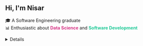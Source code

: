 ##  Hi, I'm Nisar

🎓 A Software Engineering graduate  
📊 Enthusiastic about **<span style="color:#d63384">Data Science</span>** and **<span style="color:#20c997">Software Development</span>**

<details>
  
<details>
<summary>💼 <strong>Experience</strong></summary>

### 👨‍💻 Consultant – Cloud Datasoft *(Oct 2024 – Present)*  
🧑‍🏫 Conducting Adobe education workshops, webinars & training programs  
📝 Managing reports, documentation, and training logistics (online & offline)  
🧰 Coordinating training material prep & technical setup  

### 📊 Equity Analyst – Finlatics *(Jan 2023 – Mar 2023)*  
🔍 Performed detailed equity research with financial & technical analysis  
📈 Generated investment insights with structured reports & recommendations  
👥 Participated in peer reviews and mentor feedback sessions  

### 📂 Data Intern – Highway Delite *(Aug 2022 – Nov 2022)*  
📋 Compiled and verified data from web & internal sources  
📊 Maintained Google Sheets/Excel datasets for quality reporting  
🔒 Ensured data integrity and confidentiality in processing activities  

</details>

---

<details>
  <summary><strong>💻 Tech Stack (click to expand)</strong></summary>

### 🧠 Programming & Scripting  
![Python](https://img.shields.io/badge/Python-3670A0?style=for-the-badge&logo=python&logoColor=white)  
![SQL](https://img.shields.io/badge/SQL-4479A1?style=for-the-badge&logo=mysql&logoColor=white)  
![JavaScript](https://img.shields.io/badge/JavaScript-F7DF1E?style=for-the-badge&logo=javascript&logoColor=black)  
![HTML](https://img.shields.io/badge/HTML5-E34F26?style=for-the-badge&logo=html5&logoColor=white)  
![CSS](https://img.shields.io/badge/CSS3-1572B6?style=for-the-badge&logo=css3&logoColor=white)  

### 🗃️ Databases  
![MongoDB](https://img.shields.io/badge/MongoDB-4EA94B?style=for-the-badge&logo=mongodb&logoColor=white)  
![MySQL](https://img.shields.io/badge/MySQL-005C84?style=for-the-badge&logo=mysql&logoColor=white)  

### 📊 Data Visualization & BI  
![Tableau](https://img.shields.io/badge/Tableau-E97627?style=for-the-badge&logo=tableau&logoColor=white)  
![Power BI](https://img.shields.io/badge/Power%20BI-F2C811?style=for-the-badge&logo=powerbi&logoColor=black)  
![Microsoft Excel](https://img.shields.io/badge/Microsoft%20Excel-217346?style=for-the-badge&logo=microsoft-excel&logoColor=white)  

### ☁️ Cloud Platforms  
![Microsoft Azure](https://img.shields.io/badge/Microsoft%20Azure-0078D4?style=for-the-badge&logo=microsoftazure&logoColor=white)  
![Google Cloud](https://img.shields.io/badge/Google%20Cloud-4285F4?style=for-the-badge&logo=googlecloud&logoColor=white)  

### 🧰 Tools & IDEs  
![Visual Studio Code](https://img.shields.io/badge/VS%20Code-007ACC?style=for-the-badge&logo=visualstudiocode&logoColor=white)  
![Eclipse](https://img.shields.io/badge/Eclipse-2C2255?style=for-the-badge&logo=eclipseide&logoColor=white)  
![GitHub](https://img.shields.io/badge/GitHub-181717?style=for-the-badge&logo=github&logoColor=white)  
![Jupyter](https://img.shields.io/badge/Jupyter-F37626?style=for-the-badge&logo=jupyter&logoColor=white)  

</details>
---

<details>
<summary>📁 <strong>Projects</strong></summary>

### 📦 Tata Sales Insights  
📊 Built a dashboard using Tableau for business scenario framing and insight communication  
🎯 Focused on visual storytelling, KPIs, and strategic analysis

### 🧮 KPMG Data Analysis & Visualization with Tableau  
🗂️ Cleaned and modeled data for executive-level dashboards  
📈 Presented insights through effective visual storytelling  

### 💼 Accenture Data Analytics Virtual Experience  
📋 Delivered insights using Tableau after cleaning and transforming raw datasets  
🗣️ Created presentations simulating a real-world client-facing experience  

### 📉 Asset Management Simulation – JPMorgan  
🧑‍💼 Designed portfolios based on unique investor profiles  
📊 Calculated KPIs and provided strategic financial recommendations  

### 🐶 Dognition Data Insights  
🧹 Cleaned, aggregated, and visualized behavioral data using Excel and Tableau  
📚 Presented insights as a Tableau story for stakeholders  

</details>

---

### 📫 Reach Me:

[![LinkedIn](https://img.shields.io/badge/LinkedIn-%230A66C2.svg?&style=for-the-badge&logo=linkedin&logoColor=white)](https://www.linkedin.com/in/nisar-shaikh7/)  
📧 shaikhnisar107@gmail.com  
🌐 [Portfolio Website](https://nisar-ss.github.io/index.html)

---

### 📈 GitHub Stats

![Nisar's GitHub stats](https://github-readme-stats.vercel.app/api?username=nisar-ss&show_icons=true&theme=tokyonight)

</details>
